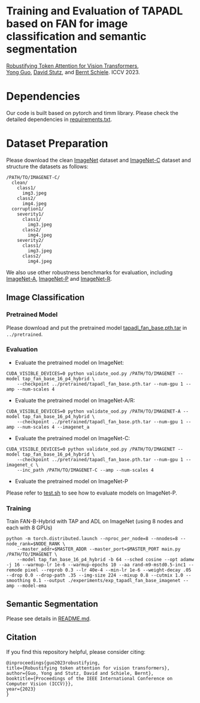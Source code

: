 # Training and Evaluation of TAPADL based on FAN for image classification and semantic segmentation
[Robustifying Token Attention for Vision Transformers](https://arxiv.org/pdf/2303.11126.pdf), \
[Yong Guo](http://www.guoyongcs.com/), [David Stutz](https://davidstutz.de/), and [Bernt Schiele](https://scholar.google.com/citations?user=z76PBfYAAAAJ&hl=en). ICCV 2023.



# Dependencies
Our code is built based on pytorch and timm library. Please check the detailed dependencies in [requirements.txt](https://github.com/guoyongcs/TAPADL/blob/main/requirements.txt).

# Dataset Preparation

Please download the clean [ImageNet](http://image-net.org/) dataset and [ImageNet-C](https://zenodo.org/record/2235448) dataset and structure the datasets as follows:

```
/PATH/TO/IMAGENET-C/
  clean/
    class1/
      img3.jpeg
    class2/
      img4.jpeg
  corruption1/
    severity1/
      class1/
        img3.jpeg
      class2/
        img4.jpeg
    severity2/
      class1/
        img3.jpeg
      class2/
        img4.jpeg
```

We also use other robustness benchmarks for evaluation, including [ImageNet-A](https://github.com/hendrycks/natural-adv-examples), [ImageNet-P](https://zenodo.org/record/3565846) and [ImageNet-R](https://github.com/hendrycks/imagenet-r).



## Image Classification


### Pretrained Model

Please download and put the pretrained model [tapadl_fan_base.pth.tar](tapadl_fan_base.pth.tar) in ```../pretrained```.


### Evaluation
- Evaluate the pretrained model on ImageNet:
```
CUDA_VISIBLE_DEVICES=0 python validate_ood.py /PATH/TO/IMAGENET --model tap_fan_base_16_p4_hybrid \
    --checkpoint ../pretrained/tapadl_fan_base.pth.tar --num-gpu 1 --amp --num-scales 4
```

- Evaluate the pretrained model on ImageNet-A/R:
```
CUDA_VISIBLE_DEVICES=0 python validate_ood.py /PATH/TO/IMAGENET-A --model tap_fan_base_16_p4_hybrid \
    --checkpoint ../pretrained/tapadl_fan_base.pth.tar --num-gpu 1 --amp --num-scales 4 --imagenet_a
```

- Evaluate the pretrained model on ImageNet-C:
```
CUDA_VISIBLE_DEVICES=0 python validate_ood.py /PATH/TO/IMAGENET --model tap_fan_base_16_p4_hybrid \
    --checkpoint ../pretrained/tapadl_fan_base.pth.tar --num-gpu 1 --imagenet_c \
    --inc_path /PATH/TO/IMAGENET-C --amp --num-scales 4
```

- Evaluate the pretrained model on ImageNet-P

Please refer to [test.sh](https://github.com/hendrycks/robustness/blob/master/ImageNet-P/test.sh) to see how to evaluate models on ImageNet-P.




### Training 
Train FAN-B-Hybrid with TAP and ADL on ImageNet (using 8 nodes and each with 8 GPUs)
```
python -m torch.distributed.launch --nproc_per_node=8 --nnodes=8 --node_rank=$NODE_RANK \ 
    --master_addr=$MASTER_ADDR --master_port=$MASTER_PORT main.py /PATH/TO/IMAGENET \ 
    --model tap_fan_base_16_p4_hybrid -b 64 --sched cosine --opt adamw -j 16 --warmup-lr 1e-6 --warmup-epochs 10 --aa rand-m9-mstd0.5-inc1 --remode pixel --reprob 0.3 --lr 40e-4 --min-lr 1e-6 --weight-decay .05 --drop 0.0 --drop-path .35 --img-size 224 --mixup 0.8 --cutmix 1.0 --smoothing 0.1 --output ./experiments/exp_tapadl_fan_base_imagenet --amp --model-ema
```



## Semantic Segmentation

Please see details in [README.md](https://github.com/guoyongcs/TAPADL/blob/main/TAPADL_FAN/segmentation).


## Citation
If you find this repository helpful, please consider citing:
```
@inproceedings{guo2023robustifying,
title={Robustifying token attention for vision transformers},
author={Guo, Yong and Stutz, David and Schiele, Bernt},
booktitle={Proceedings of the IEEE International Conference on Computer Vision (ICCV)}},
year={2023}
}
```





